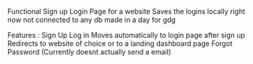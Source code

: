 Functional Sign up Login Page for a website 
Saves the logins locally right now not connected to any db 
made in a day for gdg 

Features : 
Sign Up
Log in
Moves automatically to login page after sign up 
Redirects to website of choice or to a landing dashboard page 
Forgot Password (Currently doesnt actually send a email)

 
 

